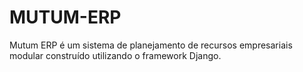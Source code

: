 # MUTUM-ERP
Mutum ERP é um sistema de planejamento de recursos empresariais modular construído utilizando o framework Django.
